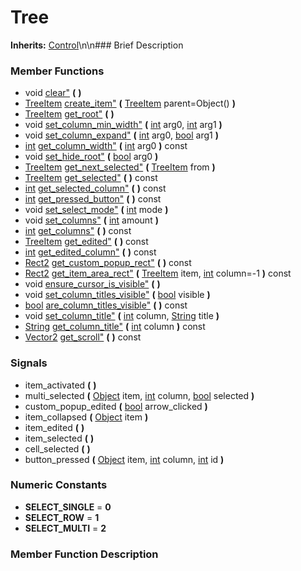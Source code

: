 #  Tree  
**Inherits:** [Control](class_control)\\n\\n###  Brief Description  

###  Member Functions 
  * void [clear"](#clear) **(** **)**
  * [TreeItem](class_treeitem) [create_item"](#create_item) **(** [TreeItem](class_treeitem) parent=Object()  **)**
  * [TreeItem](class_treeitem) [get_root"](#get_root) **(** **)**
  * void [set_column_min_width"](#set_column_min_width) **(** [int](class_int) arg0, [int](class_int) arg1  **)**
  * void [set_column_expand"](#set_column_expand) **(** [int](class_int) arg0, [bool](class_bool) arg1  **)**
  * [int](class_int) [get_column_width"](#get_column_width) **(** [int](class_int) arg0  **)** const
  * void [set_hide_root"](#set_hide_root) **(** [bool](class_bool) arg0  **)**
  * [TreeItem](class_treeitem) [get_next_selected"](#get_next_selected) **(** [TreeItem](class_treeitem) from  **)**
  * [TreeItem](class_treeitem) [get_selected"](#get_selected) **(** **)** const
  * [int](class_int) [get_selected_column"](#get_selected_column) **(** **)** const
  * [int](class_int) [get_pressed_button"](#get_pressed_button) **(** **)** const
  * void [set_select_mode"](#set_select_mode) **(** [int](class_int) mode  **)**
  * void [set_columns"](#set_columns) **(** [int](class_int) amount  **)**
  * [int](class_int) [get_columns"](#get_columns) **(** **)** const
  * [TreeItem](class_treeitem) [get_edited"](#get_edited) **(** **)** const
  * [int](class_int) [get_edited_column"](#get_edited_column) **(** **)** const
  * [Rect2](class_rect2) [get_custom_popup_rect"](#get_custom_popup_rect) **(** **)** const
  * [Rect2](class_rect2) [get_item_area_rect"](#get_item_area_rect) **(** [TreeItem](class_treeitem) item, [int](class_int) column=-1  **)** const
  * void [ensure_cursor_is_visible"](#ensure_cursor_is_visible) **(** **)**
  * void [set_column_titles_visible"](#set_column_titles_visible) **(** [bool](class_bool) visible  **)**
  * [bool](class_bool) [are_column_titles_visible"](#are_column_titles_visible) **(** **)** const
  * void [set_column_title"](#set_column_title) **(** [int](class_int) column, [String](class_string) title  **)**
  * [String](class_string) [get_column_title"](#get_column_title) **(** [int](class_int) column  **)** const
  * [Vector2](class_vector2) [get_scroll"](#get_scroll) **(** **)** const
###  Signals  
  * <a name="item_activated">item_activated</a> **(** **)**
  * <a name="multi_selected">multi_selected</a> **(** [Object](class_object) item, [int](class_int) column, [bool](class_bool) selected  **)**
  * <a name="custom_popup_edited">custom_popup_edited</a> **(** [bool](class_bool) arrow_clicked  **)**
  * <a name="item_collapsed">item_collapsed</a> **(** [Object](class_object) item  **)**
  * <a name="item_edited">item_edited</a> **(** **)**
  * <a name="item_selected">item_selected</a> **(** **)**
  * <a name="cell_selected">cell_selected</a> **(** **)**
  * <a name="button_pressed">button_pressed</a> **(** [Object](class_object) item, [int](class_int) column, [int](class_int) id  **)**
###  Numeric Constants  
  * **SELECT_SINGLE** = **0**
  * **SELECT_ROW** = **1**
  * **SELECT_MULTI** = **2**
###  Member Function Description  
